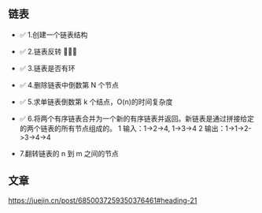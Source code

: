 ## 链表

- ✅ 1.创建一个链表结构
- ✅ 2.链表反转 🌟🌟🌟
- ✅ 3.链表是否有环
- ✅ 4.删除链表中倒数第 N 个节点
- ✅ 5.求单链表倒数第 k 个结点，O(n)的时间复杂度
- ✅ 6.将两个有序链表合并为一个新的有序链表并返回。新链表是通过拼接给定的两个链表的所有节点组成的。
    1 输入：1->2->4, 1->3->4
    2 输出：1->1->2->3->4->4

- 7.翻转链表的 n 到 m 之间的节点

## 文章

https://juejin.cn/post/6850037259350376461#heading-21
